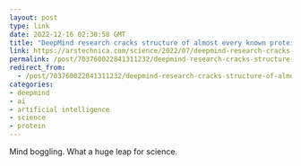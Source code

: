 ```yaml
---
layout: post
type: link
date: 2022-12-16 02:30:58 GMT
title: "DeepMind research cracks structure of almost every known protein"
link: https://arstechnica.com/science/2022/07/deepmind-research-cracks-structure-of-almost-every-known-protein/
permalink: /post/703760022841311232/deepmind-research-cracks-structure-of-almost-every
redirect_from: 
  - /post/703760022841311232/deepmind-research-cracks-structure-of-almost-every
categories:
- deepmind
- ai
- artificial intelligence
- science
- protein
---
```


<p>Mind boggling. What a huge leap for science.</p>